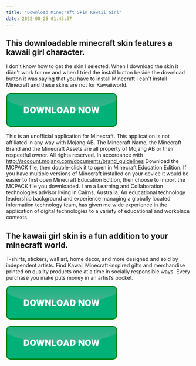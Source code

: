 ```yaml
---
title: "Download Minecraft Skin Kawaii Girl"
date: 2022-08-25 01:43:57
---
```


## This downloadable minecraft skin features a kawaii girl character.

I don't know how to get the skin I selected. When I download the skin it didn't work for me and when I tried the install button beside the download button it was saying that you have to install Minecraft I can't install Minecraft and these skins are not for Kawaiiworld.

[![button](https://github.com/minecraftbay/minecraftbay.github.io/blob/main/dlbutton.png?raw=true)](https://minecraftsync.com/download-minecraft-skin)


This is an unofficial application for Minecraft. This application is not affiliated in any way with Mojang AB. The Minecraft Name, the Minecraft Brand and the Minecraft Assets are all property of Mojang AB or their respectful owner. All rights reserved. In accordance with http://account.mojang.com/documents/brand_guidelines
Download the MCPACK file, then double-click it to open in Minecraft Education Edition. If you have multiple versions of Minecraft installed on your device it would be easier to first open Minecraft Education Edition, then choose to Import the MCPACK file you downloaded.
I am a Learning and Collaboration technologies advisor living in Cairns, Australia. An educational technology leadership background and experience managing a globally located information technology team, has given me wide experience in the application of digital technologies to a variety of educational and workplace contexts.

## The kawaii girl skin is a fun addition to your minecraft world.

T-shirts, stickers, wall art, home decor, and more designed and sold by independent artists. Find Kawaii Minecraft-inspired gifts and merchandise printed on quality products one at a time in socially responsible ways. Every purchase you make puts money in an artist’s pocket.

[![button](https://github.com/minecraftbay/minecraftbay.github.io/blob/main/dlbutton.png?raw=true)](https://minecraftsync.com/download-minecraft-skin)




[![button](https://github.com/minecraftbay/minecraftbay.github.io/blob/main/dlbutton.png?raw=true)](https://minecraftsync.com/download-minecraft-skin)